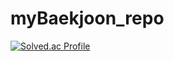 # myBaekjoon_repo
[![Solved.ac Profile](http://mazassumnida.wtf/api/v2/generate_badge?boj=aaooaaoo123)](https://solved.ac/aaooaaoo123/)<br />
